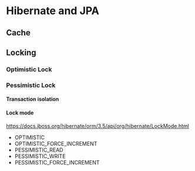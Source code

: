 # Hibernate and JPA


## Cache
## Locking
### Optimistic Lock
### Pessimistic Lock
#### Transaction isolation
#### Lock mode

https://docs.jboss.org/hibernate/orm/3.5/api/org/hibernate/LockMode.html

- OPTIMISTIC
- OPTIMISTIC_FORCE_INCREMENT
- PESSIMISTIC_READ
- PESSIMISTIC_WRITE
- PESSIMISTIC_FORCE_INCREMENT
